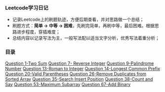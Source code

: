 ### Leetcode学习日记

- 记录Leetcode上的刷题轨迹，方便后期查看，并对思路做一个总结；
- 刷题方式：**简单 -> 中等 -> 困难**，先刷完简单，再刷中等，最后困难。根据思路进步程度，穿插难度；
- 总结内容以记录写法为主，一般写法配以适当文字分析，优秀写法着重分析；

### 目录
[Question 1-Two Sum](https://github.com/LyuHaiLoong/Leetcode-Diary/blob/master/Question%201-Two%20Sum.md)
[Question 7- Reverse Integer](https://github.com/LyuHaiLoong/Leetcode-Diary/blob/master/Question%207-%20Reverse%20Integer.md)
[Question 9-Palindrome Number](https://github.com/LyuHaiLoong/Leetcode-Diary/blob/master/Question%209-Palindrome%20Number.md)
[Question 13-Roman to Integer](https://github.com/LyuHaiLoong/Leetcode-Diary/blob/master/Question%2013-Roman%20to%20Integer.md)
[Question 14-Longest Common Prefix](https://github.com/LyuHaiLoong/Leetcode-Diary/blob/master/Question%2014-Longest%20Common%20Prefix.md)
[Question 20-Valid Parentheses](https://github.com/LyuHaiLoong/Leetcode-Diary/blob/master/Question%2020-Valid%20Parentheses.md)
[Question 26-Remove Duplicates from Sorted Array](https://github.com/LyuHaiLoong/Leetcode-Diary/blob/master/Question%2026-Remove%20Duplicates%20from%20Sorted%20Array.md)
[Question 35-Search Insert Position](https://github.com/LyuHaiLoong/Leetcode-Diary/blob/master/Question%2035-Search%20Insert%20Position.md)
[Question 38-Count and Say](https://github.com/LyuHaiLoong/Leetcode-Diary/blob/master/Question%2038-Count%20and%20Say.md)
[Question 53-Maximum Subarray](https://github.com/LyuHaiLoong/Leetcode-Diary/blob/master/Question%2053-Maximum%20Subarray.md)
[Question 67-Add Binary](https://github.com/LyuHaiLoong/Leetcode-Diary/blob/master/Question%2067-Add%20Binary.md)
